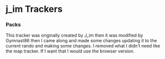 # j_im Trackers
### Packs

This tracker was originally created by J_im then it was modified by Gymnast86 then I came along and made some changes updating it to the current rando and making some changes. I removed what I didn't need like the map tracker. If I want that I would use the browser version.